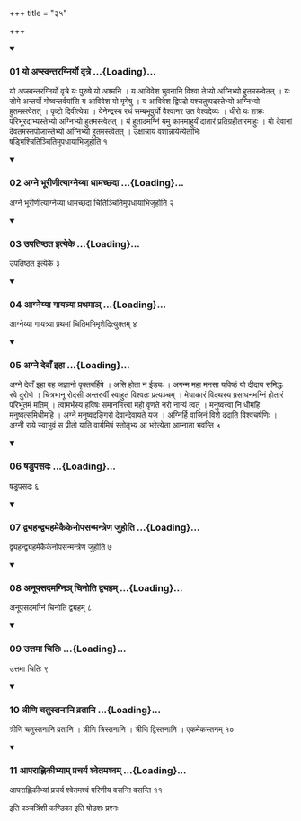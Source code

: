 +++
title = "३५"

+++

<div class="js_include" includetitle="true" newlevelforh1="3" unfilled="" url="/vedAH_yajuH/taittirIyam/sUtram/ApastambaH/shrautam/vishvAsa-prastutiH/16/35/01_yo_apsvantaragniryo_vRtre.md">
<details open><summary><h3>01 यो अप्स्वन्तरग्निर्यो वृत्रे ...{Loading}...</h3></summary>

यो अप्स्वन्तरग्निर्यो वृत्रे यः पुरुषे यो अश्मनि । य आविवेश भुवनानि विश्वा तेभ्यो अग्निभ्यो हुतमस्त्वेतत् । यः सोमे अन्तर्यो गोष्वन्तर्वयांसि य आविवेश यो मृगेषु । य आविवेश द्विपदो यश्चतुष्पदस्तेभ्यो अग्निभ्यो हुतमस्त्वेतत् । पृष्टो दिवीत्येषा । येनेन्द्रस्य रथं सम्बभूवुर्यो वैश्वानर उत वैश्वदेव्यः । धीरो यः शक्रः परिभूरदाभ्यस्तेभ्यो अग्निभ्यो हुतमस्त्वेतत् । यं हुतादमग्निं यमु काममाहुर्यं दातारं प्रतिग्रहीतारमाहुः । यो देवानां देवतमस्तपोजास्तेभ्यो अग्निभ्यो हुतमस्त्वेतत् । उक्षान्नाय वशान्नायेत्येताभिः षड्भिश्चितिञ्चितिमुपधायाभिजुहोति १
</details>
</div>


<div class="js_include" includetitle="true" newlevelforh1="3" unfilled="" url="/vedAH_yajuH/taittirIyam/sUtram/ApastambaH/shrautam/vishvAsa-prastutiH/16/35/02_agne_bhUrINItyAgneyyA_dhAmachChadA.md">
<details open><summary><h3>02 अग्ने भूरीणीत्याग्नेय्या धामच्छदा ...{Loading}...</h3></summary>

अग्ने भूरीणीत्याग्नेय्या धामच्छदा चितिञ्चितिमुपधायाभिजुहोति २
</details>
</div>


<div class="js_include" includetitle="true" newlevelforh1="3" unfilled="" url="/vedAH_yajuH/taittirIyam/sUtram/ApastambaH/shrautam/vishvAsa-prastutiH/16/35/03_upatiShThata_ityeke.md">
<details open><summary><h3>03 उपतिष्ठत इत्येके ...{Loading}...</h3></summary>

उपतिष्ठत इत्येके ३
</details>
</div>


<div class="js_include" includetitle="true" newlevelforh1="3" unfilled="" url="/vedAH_yajuH/taittirIyam/sUtram/ApastambaH/shrautam/vishvAsa-prastutiH/16/35/04_AgneyyA_gAyatryA_prathamA~n.md">
<details open><summary><h3>04 आग्नेय्या गायत्र्या प्रथमाञ् ...{Loading}...</h3></summary>

आग्नेय्या गायत्र्या प्रथमां चितिमभिमृशेदित्युक्तम् ४
</details>
</div>


<div class="js_include" includetitle="true" newlevelforh1="3" unfilled="" url="/vedAH_yajuH/taittirIyam/sUtram/ApastambaH/shrautam/vishvAsa-prastutiH/16/35/05_agne_devA.N_ihA.md">
<details open><summary><h3>05 अग्ने देवाँ इहा ...{Loading}...</h3></summary>

अग्ने देवाँ इहा वह जज्ञानो वृक्तबर्हिषे । असि होता न ईड्यः । अगन्म महा मनसा यविष्ठं यो दीदाय समिद्धः स्वे दुरोणे । चित्रभानू रोदसी अन्तरुर्वी स्वाहुतं विश्वतः प्रत्यञ्चम् । मेधाकारं विदथस्य प्रसाधनमग्निं होतारं परिभूतमं मतिम् । त्वामर्भस्य हविषः समानमित्त्वां महो वृणते नरो नान्यं त्वत् । मनुष्वत्त्वा नि धीमहि मनुष्वत्समिधीमहि । अग्ने मनुष्वदङ्गिरो देवान्देवायते यज । अग्निर्हि वाजिनं विशे ददाति विश्वचर्षणिः । अग्नी राये स्वाभुवं स प्रीतो याति वार्यमिषं स्तोतृभ्य आ भरेत्येता आम्नाता भवन्ति ५
</details>
</div>


<div class="js_include" includetitle="true" newlevelforh1="3" unfilled="" url="/vedAH_yajuH/taittirIyam/sUtram/ApastambaH/shrautam/vishvAsa-prastutiH/16/35/06_ShaDupasadaH.md">
<details open><summary><h3>06 षडुपसदः ...{Loading}...</h3></summary>

षडुपसदः ६
</details>
</div>


<div class="js_include" includetitle="true" newlevelforh1="3" unfilled="" url="/vedAH_yajuH/taittirIyam/sUtram/ApastambaH/shrautam/vishvAsa-prastutiH/16/35/07_dvyahandvyahamekaikenopasanmantreNa_juhoti.md">
<details open><summary><h3>07 द्व्यहन्द्व्यहमेकैकेनोपसन्मन्त्रेण जुहोति ...{Loading}...</h3></summary>

द्व्यहन्द्व्यहमेकैकेनोपसन्मन्त्रेण जुहोति ७
</details>
</div>


<div class="js_include" includetitle="true" newlevelforh1="3" unfilled="" url="/vedAH_yajuH/taittirIyam/sUtram/ApastambaH/shrautam/vishvAsa-prastutiH/16/35/08_anUpasadamagni~n_chinoti_dvyaham.md">
<details open><summary><h3>08 अनूपसदमग्निञ् चिनोति द्व्यहम् ...{Loading}...</h3></summary>

अनूपसदमग्निं चिनोति द्व्यहम् ८
</details>
</div>


<div class="js_include" includetitle="true" newlevelforh1="3" unfilled="" url="/vedAH_yajuH/taittirIyam/sUtram/ApastambaH/shrautam/vishvAsa-prastutiH/16/35/09_uttamA_chitiH.md">
<details open><summary><h3>09 उत्तमा चितिः ...{Loading}...</h3></summary>

उत्तमा चितिः ९
</details>
</div>


<div class="js_include" includetitle="true" newlevelforh1="3" unfilled="" url="/vedAH_yajuH/taittirIyam/sUtram/ApastambaH/shrautam/vishvAsa-prastutiH/16/35/10_trINi_chatustanAni_vratAni.md">
<details open><summary><h3>10 त्रीणि चतुस्तनानि व्रतानि ...{Loading}...</h3></summary>

त्रीणि चतुस्तनानि व्रतानि । त्रीणि त्रिस्तनानि । त्रीणि द्विस्तनानि । एकमेकस्तनम् १०
</details>
</div>


<div class="js_include" includetitle="true" newlevelforh1="3" unfilled="" url="/vedAH_yajuH/taittirIyam/sUtram/ApastambaH/shrautam/vishvAsa-prastutiH/16/35/11_AparAhNikIbhyAm_pracharya_shvetamashvam.md">
<details open><summary><h3>11 आपराह्णिकीभ्याम् प्रचर्य श्वेतमश्वम् ...{Loading}...</h3></summary>

आपराह्णिकीभ्यां प्रचर्य श्वेतमश्वं परिणीय वसन्ति वसन्ति ११
</details>
</div>



  
इति पञ्चत्रिंशी कण्डिका 
इति षोडशः प्रश्नः 